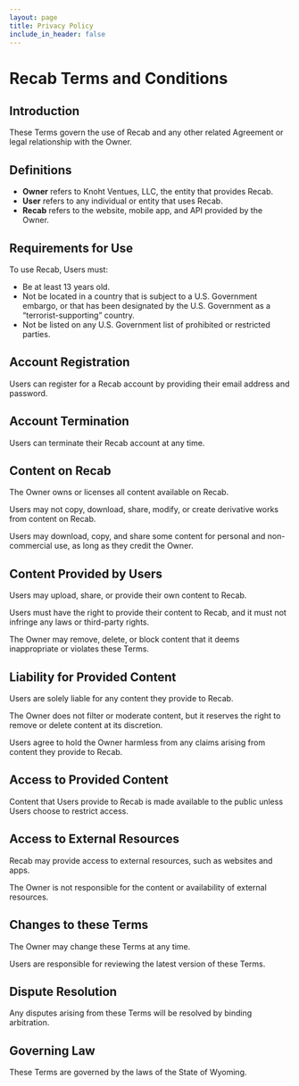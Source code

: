 ```yaml
---
layout: page
title: Privacy Policy
include_in_header: false
---
```


# Recab Terms and Conditions

## Introduction

These Terms govern the use of Recab and any other related Agreement or legal relationship with the Owner.

## Definitions

* **Owner** refers to Knoht Ventues, LLC, the entity that provides Recab.
* **User** refers to any individual or entity that uses Recab.
* **Recab** refers to the website, mobile app, and API provided by the Owner.

## Requirements for Use

To use Recab, Users must:

* Be at least 13 years old.
* Not be located in a country that is subject to a U.S. Government embargo, or that has been designated by the U.S. Government as a “terrorist-supporting” country.
* Not be listed on any U.S. Government list of prohibited or restricted parties.

## Account Registration

Users can register for a Recab account by providing their email address and password.

## Account Termination

Users can terminate their Recab account at any time.

## Content on Recab

The Owner owns or licenses all content available on Recab.

Users may not copy, download, share, modify, or create derivative works from content on Recab.

Users may download, copy, and share some content for personal and non-commercial use, as long as they credit the Owner.

## Content Provided by Users

Users may upload, share, or provide their own content to Recab.

Users must have the right to provide their content to Recab, and it must not infringe any laws or third-party rights.

The Owner may remove, delete, or block content that it deems inappropriate or violates these Terms.

## Liability for Provided Content

Users are solely liable for any content they provide to Recab.

The Owner does not filter or moderate content, but it reserves the right to remove or delete content at its discretion.

Users agree to hold the Owner harmless from any claims arising from content they provide to Recab.

## Access to Provided Content

Content that Users provide to Recab is made available to the public unless Users choose to restrict access.

## Access to External Resources

Recab may provide access to external resources, such as websites and apps.

The Owner is not responsible for the content or availability of external resources.

## Changes to these Terms

The Owner may change these Terms at any time.

Users are responsible for reviewing the latest version of these Terms.

## Dispute Resolution

Any disputes arising from these Terms will be resolved by binding arbitration.

## Governing Law

These Terms are governed by the laws of the State of Wyoming.
